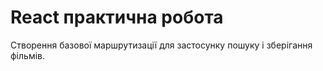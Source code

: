 # React практична робота

Створення базової маршрутизації для застосунку пошуку і зберігання фільмів.
